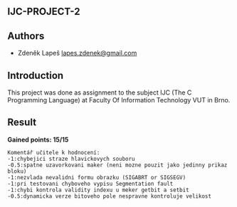 IJC-PROJECT-2
---


Authors
---
* Zdeněk Lapeš <lapes.zdenek@gmail.com>


Introduction
---
This project was done as assignment to the subject IJC (The C Programming Language)
at Faculty Of Information Technology VUT in Brno.


Result
---
**Gained points: 15/15**

```
Komentář učitele k hodnocení:
-1:chybejici straze hlavickovych souboru
-0.5:spatne uzavorkovani maker (neni mozne pouzit jako jedinny prikaz bloku)
-1:nezvlada nevalidni formu obrazku (SIGABRT or SIGSEGV)
-1:pri testovani chyboveho vypisu Segmentation fault
-1:chybi kontrola validity indexu u meker getbit a setbit
-0.5:dynamicka verze bitoveho pole nespravne kontroluje velikost
```
